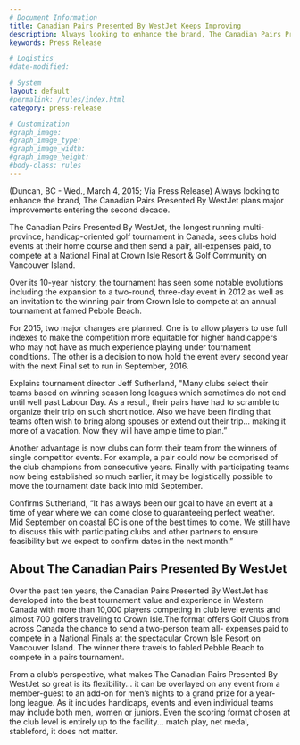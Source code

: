 ```yaml
---
# Document Information
title: Canadian Pairs Presented By WestJet Keeps Improving
description: Always looking to enhance the brand, The Canadian Pairs Presented By WestJet plans major improvements entering the second decade.
keywords: Press Release

# Logistics
#date-modified:

# System
layout: default
#permalink: /rules/index.html
category: press-release

# Customization
#graph_image:
#graph_image_type:
#graph_image_width:
#graph_image_height:
#body-class: rules
---
```


(Duncan, BC - Wed., March 4, 2015; Via Press Release) Always looking to enhance the brand, The Canadian Pairs Presented By WestJet plans major improvements entering the second decade.

The Canadian Pairs Presented By WestJet, the longest running multi-province, handicap-oriented golf tournament in Canada, sees clubs hold events at their home course and then send a pair, all-expenses paid, to compete at a National Final at Crown Isle Resort & Golf Community on Vancouver Island.

Over its 10-year history, the tournament has seen some notable evolutions including the expansion to a two-round, three-day event in 2012 as well as an invitation to the winning pair from Crown Isle to compete at an annual tournament at famed Pebble Beach.

For 2015, two major changes are planned. One is to allow players to use full indexes to make the competition more equitable for higher handicappers who may not have as much experience playing under tournament conditions. The other is a decision to now hold the event every second year with the next Final set to run in September, 2016.

Explains tournament director Jeff Sutherland, "Many clubs select their teams based on winning season long leagues which sometimes do not end until well past Labour Day. As a result, their pairs have had to scramble to organize their trip on such short notice. Also we have been finding that teams often wish to bring along spouses or extend out their trip... making it more of a vacation. Now they will have ample time to plan.”

Another advantage is now clubs can form their team from the winners of single competitor events. For example, a pair could now be comprised of the club champions from consecutive years.
Finally with participating teams now being established so much earlier, it may be logistically possible to move the tournament date back into mid September.

Confirms Sutherland, “It has always been our goal to have an event at a time of year where we can come close to guaranteeing perfect weather. Mid September on coastal BC is one of the best times to come. We still have to discuss this with participating clubs and other partners to ensure feasibility but we expect to confirm dates in the next month.”

## About The Canadian Pairs Presented By WestJet

Over the past ten years, the Canadian Pairs Presented By WestJet has developed into the best tournament value and experience in Western Canada with more than 10,000 players competing in club level events and almost 700 golfers traveling to Crown Isle.The format offers Golf Clubs from across Canada the chance to send a two-person team all- expenses paid to compete in a National Finals at the spectacular Crown Isle Resort on Vancouver Island. The winner there travels to fabled Pebble Beach to compete in a pairs tournament.

From a club’s perspective, what makes The Canadian Pairs Presented By WestJet so great is its flexibility... it can be overlayed on any event from a member-guest to an add-on for men’s nights to a grand prize for a year-long league. As it includes handicaps, events and even individual teams may include both men, women or juniors. Even the scoring format chosen at the club level is entirely up to the facility... match play, net medal, stableford, it does not matter.
